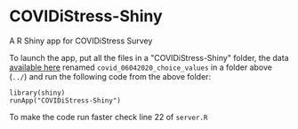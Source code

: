 # COVIDiStress-Shiny
A R Shiny app for COVIDiStress Survey

To launch the app, put all the files in a "COVIDiStress-Shiny" folder, the data [available here](https://osf.io/z39us/) renamed `covid_06042020_choice_values` in a folder above (`../`) and run the following code from the above folder:

````
library(shiny)
runApp("COVIDiStress-Shiny")
````

To make the code run faster check line 22 of `server.R`
